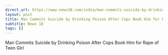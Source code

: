 ```yaml
---
direct_url: https://www.news18.com/india/man-commits-suicide-by-drinking-poison-after-cops-book-him-for-rape-of-teen-girl-8785212.html
layout: post
title: Man Commits Suicide by Drinking Poison After Cops Book Him for Rape of Teen Girl
subtitle: News 18
tags: []
---
```


Man Commits Suicide by Drinking Poison After Cops Book Him for Rape of Teen Girl
